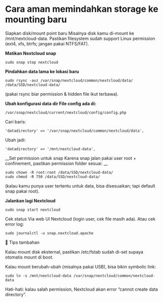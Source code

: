 # Cara aman memindahkan storage ke mounting baru

Siapkan disk/mount point baru
Misalnya disk kamu di-mount ke /mnt/nextcloud-data.
Pastikan filesystem sudah support Linux permission (ext4, xfs, btrfs; jangan pakai NTFS/FAT).

**Matikan Nextcloud snap**
```
sudo snap stop nextcloud
```

__Pindahkan data lama ke lokasi baru__

```
sudo rsync -avz /var/snap/nextcloud/common/nextcloud/data/ /data/SSD/nextcloud-data/
```

(pakai rsync biar permission & hidden file ikut terbawa).

__Ubah konfigurasi data dir
File config ada di:__
```
/var/snap/nextcloud/current/nextcloud/config/config.php
```

Cari baris:

```'datadirectory' => '/var/snap/nextcloud/common/nextcloud/data',```


Ubah jadi:

```'datadirectory' => '/mnt/nextcloud-data',```


__Set permission untuk snap
Karena snap jalan pakai user root + confinement, pastikan permission folder sesuai:
__
```
sudo chown -R root:root /data/SSD/nextcloud-data/
sudo chmod -R 750 /data/SSD/nextcloud-data/
```

(kalau kamu punya user tertentu untuk data, bisa disesuaikan; tapi default snap pakai root).

__Jalankan lagi Nextcloud__
```
sudo snap start nextcloud
```

Cek status
Via web UI Nextcloud (login user, cek file masih ada).
Atau cek error log:
```
sudo journalctl -u snap.nextcloud.apache
```
🔹 Tips tambahan

Kalau mount disk eksternal, pastikan /etc/fstab sudah di-set supaya otomatis mount di boot.

Kalau mount berubah-ubah (misalnya pakai USB), bisa bikin symbolic link:
```
sudo ln -s /mnt/nextcloud-data /var/snap/nextcloud/common/nextcloud-data
```

Hati-hati: kalau salah permission, Nextcloud akan error “cannot create data directory”.
